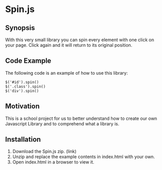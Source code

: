 # Spin.js
## Synopsis

With this very small library you can spin every element with one click on your page. Click again and it will return to its original position.

## Code Example

The following code is an example of how to use this library:
````
$('#id').spin()
$('.class').spin()
$('div').spin()
````

## Motivation

This is a school project for us to better understand how to create our own Javascript Library and to comprehend what a library is.

## Installation

1. Download the Spin.js zip. (link)
2. Unzip and replace the example contents in index.html with your own.
3. Open index.html in a browser to view it.


